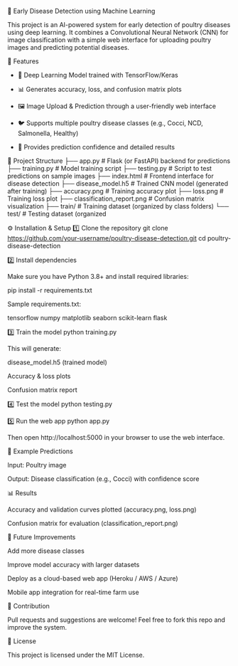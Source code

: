 🐔 Early Disease Detection using Machine Learning

This project is an AI-powered system for early detection of poultry diseases using deep learning. It combines a Convolutional Neural Network (CNN) for image classification with a simple web interface for uploading poultry images and predicting potential diseases.

🚀 Features

 * 🧠 Deep Learning Model trained with TensorFlow/Keras

 * 📊 Generates accuracy, loss, and confusion matrix plots

 * 🖼️ Image Upload & Prediction through a user-friendly web interface

 * 🐦 Supports multiple poultry disease classes (e.g., Cocci, NCD, Salmonella, Healthy)

 * 🔮 Provides prediction confidence and detailed results

📂 Project Structure
├── app.py                # Flask (or FastAPI) backend for predictions
├── training.py           # Model training script
├── testing.py            # Script to test predictions on sample images
├── index.html            # Frontend interface for disease detection
├── disease_model.h5      # Trained CNN model (generated after training)
├── accuracy.png          # Training accuracy plot
├── loss.png              # Training loss plot
├── classification_report.png  # Confusion matrix visualization
├── train/                # Training dataset (organized by class folders)
└── test/                 # Testing dataset (organized

⚙️ Installation & Setup
1️⃣ Clone the repository
git clone https://github.com/your-username/poultry-disease-detection.git
cd poultry-disease-detection

2️⃣ Install dependencies

Make sure you have Python 3.8+ and install required libraries:

pip install -r requirements.txt


Sample requirements.txt:

tensorflow
numpy
matplotlib
seaborn
scikit-learn
flask

3️⃣ Train the model
python training.py


This will generate:

disease_model.h5 (trained model)

Accuracy & loss plots

Confusion matrix report

4️⃣ Test the model
python testing.py

5️⃣ Run the web app
python app.py


Then open http://localhost:5000
 in your browser to use the web interface.

🎯 Example Predictions

Input: Poultry image

Output: Disease classification (e.g., Cocci) with confidence score

📊 Results

Accuracy and validation curves plotted (accuracy.png, loss.png)

Confusion matrix for evaluation (classification_report.png)

🔮 Future Improvements

Add more disease classes

Improve model accuracy with larger datasets

Deploy as a cloud-based web app (Heroku / AWS / Azure)

Mobile app integration for real-time farm use

🤝 Contribution

Pull requests and suggestions are welcome! Feel free to fork this repo and improve the system.

📜 License

This project is licensed under the MIT License.
